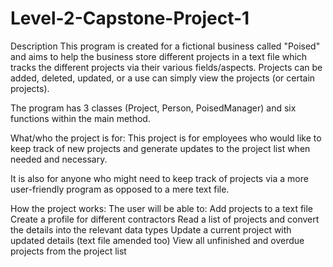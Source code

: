 # Level-2-Capstone-Project-1

Description
This program is created for a fictional business called "Poised" and aims to help the business store different projects in a text file which tracks the different projects via their various fields/aspects. Projects can be added, deleted, updated, or a use can simply view the projects (or certain projects).

The program has 3 classes (Project, Person, PoisedManager) and six functions within the main method.

What/who the project is for:
This project is for employees who would like to keep track of new projects and generate updates to the project list when needed and necessary.

It is also for anyone who might need to keep track of projects via a more user-friendly program as opposed to a mere text file.

How the project works:
The user will be able to:
Add projects to a text file
Create a profile for different contractors
Read a list of projects and convert the details into the relevant data types
Update a current project with updated details (text file amended too)
View all unfinished and overdue projects from the project list
